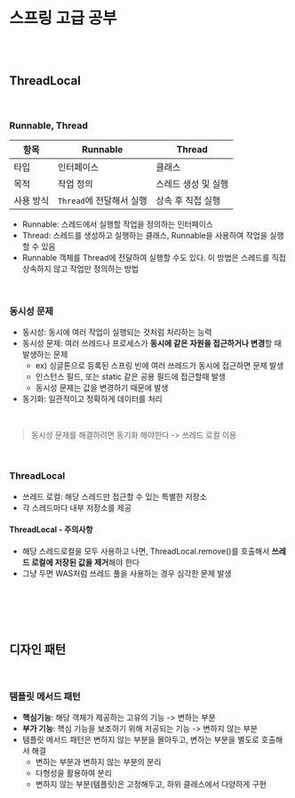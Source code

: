 # 스프링 고급 공부

<br><br>

## ThreadLocal

<br>

### Runnable, Thread
| 항목    |Runnable|Thread|
|-------|---|---|
| 타입    |인터페이스|클래스|
| 목적    |작업 정의|스레드 생성 및 실행|
| 사용 방식 |`Thread`에 전달해서 실행|상속 후 직접 실행|
- Runnable: 스레드에서 실행할 작업을 정의하는 인터페이스
- Thread: 스레드를 생성하고 실행하는 클래스, Runnable을 사용하여 작업을 실행할 수 있음
- Runnable 객체를 Thread에 전달하여 실행할 수도 있다. 이 방법은 스레드를 직접 상속하지 않고 작업만 정의하는 방법


<br>

### 동시성 문제
- 동시성: 동시에 여러 작업이 실행되는 것처럼 처리하는 능력
- 동시성 문제: 여러 쓰레드나 프로세스가 **동시에 같은 자원을 접근하거나 변경**할 때 발생하는 문제
  - ex) 싱글톤으로 등록된 스프링 빈에 여러 쓰레드가 동시에 접근하면 문제 발생
  - 인스턴스 필드, 또는 static 같은 공용 필드에 접근할때 발생
  - 동시성 문제는 값을 변경하기 때문에 발생
- 동기화: 일관적이고 정확하게 데이터를 처리

<br>

> 동시성 문제를 해결하려면 동기화 해야한다 -> 쓰레드 로컬 이용

<br>

### ThreadLocal
- 쓰레드 로컬: 해당 스레드만 접근할 수 있는 특별한 저장소
- 각 스레드마다 내부 저장소를 제공

#### ThreadLocal - 주의사항
- 해당 스레드로컬을 모두 사용하고 나면, ThreadLocal.remove()를 호출해서 **쓰레드 로컬에 저장된 값을 제거**해야 한다
- 그냥 두면 WAS처럼 쓰레드 풀을 사용하는 경우 심각한 문제 발생

<br><br><br><br>

## 디자인 패턴 

<br>

### 템플릿 메서드 패턴
- **핵심기능**: 해당 객체가 제공하는 고유의 기능 -> 변하는 부분
- **부가 기능**: 핵심 기능을 보조하기 위해 저공되는 기능 -> 변하지 않는 부분
- 템플릿 메서드 패턴은 변하지 않는 부분을 몰아두고, 변하는 부분을 별도로 호출해서 해결
  - 변하는 부분과 변하지 않는 부분의 분리
  - 다형성을 활용하여 분리
  - 변하지 않는 부분(템플릿)은 고정해두고, 하위 클래스에서 다양하게 구현